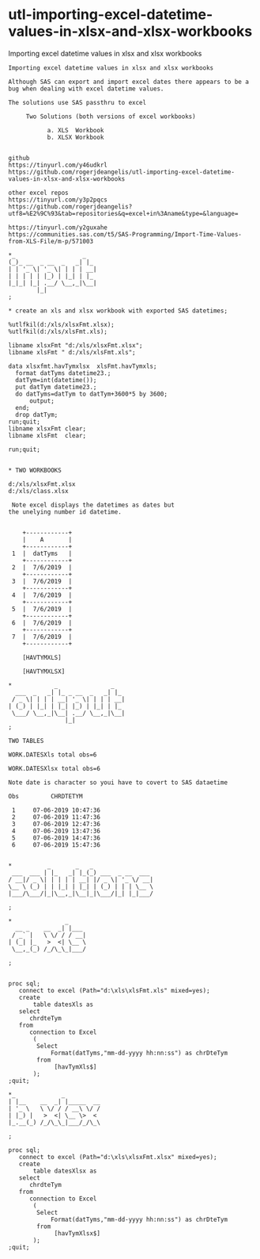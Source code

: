 # utl-importing-excel-datetime-values-in-xlsx-and-xlsx-workbooks
Importing excel datetime values in xlsx and xlsx workbooks

    Importing excel datetime values in xlsx and xlsx workbooks                                                                   
                                                                                                                                 
    Although SAS can export and import excel dates there appears to be a bug when dealing with excel datetime values.            
                                                                                                                                 
    The solutions use SAS passthru to excel                                                                                      
                                                                                                                                 
         Two Solutions (both versions of excel workbooks)                                                                        
                                                                                                                                 
               a. XLS  Workbook                                                                                                  
               b. XLSX Workbook                                                                                                  
                                                                                                                                 
                                                                                                                                 
    github                                                                                                                       
    https://tinyurl.com/y46udkrl                                                                                                 
    https://github.com/rogerjdeangelis/utl-importing-excel-datetime-values-in-xlsx-and-xlsx-workbooks                            
                                                                                                                                 
    other excel repos                                                                                                            
    https://tinyurl.com/y3p2pqcs                                                                                                 
    https://github.com/rogerjdeangelis?utf8=%E2%9C%93&tab=repositories&q=excel+in%3Aname&type=&language=                         
                                                                                                                                 
    https://tinyurl.com/y2guxahe                                                                                                 
    https://communities.sas.com/t5/SAS-Programming/Import-Time-Values-from-XLS-File/m-p/571003                                   
                                                                                                                                 
    *_                   _                                                                                                       
    (_)_ __  _ __  _   _| |_                                                                                                     
    | | '_ \| '_ \| | | | __|                                                                                                    
    | | | | | |_) | |_| | |_                                                                                                     
    |_|_| |_| .__/ \__,_|\__|                                                                                                    
            |_|                                                                                                                  
    ;                                                                                                                            
                                                                                                                                 
    * create an xls and xlsx workbook with exported SAS datetimes;                                                               
                                                                                                                                 
    %utlfkil(d:/xls/xlsxFmt.xlsx);                                                                                               
    %utlfkil(d:/xls/xlsFmt.xls);                                                                                                 
                                                                                                                                 
    libname xlsxFmt "d:/xls/xlsxFmt.xlsx";                                                                                       
    libname xlsFmt " d:/xls/xlsFmt.xls";                                                                                         
                                                                                                                                 
    data xlsxfmt.havTymxlsx  xlsFmt.havTymxls;                                                                                   
      format datTyms datetime23.;                                                                                                
      datTym=int(datetime());                                                                                                    
      put datTym datetime23.;                                                                                                    
      do datTyms=datTym to datTym+3600*5 by 3600;                                                                                
          output;                                                                                                                
      end;                                                                                                                       
      drop datTym;                                                                                                               
    run;quit;                                                                                                                    
    libname xlsxFmt clear;                                                                                                       
    libname xlsFmt  clear;                                                                                                       
                                                                                                                                 
    run;quit;                                                                                                                    
                                                                                                                                 
                                                                                                                                 
    * TWO WORKBOOKS                                                                                                              
                                                                                                                                 
    d:/xls/xlsxFmt.xlsx                                                                                                          
    d:/xls/class.xlsx                                                                                                            
                                                                                                                                 
     Note excel displays the datetimes as dates but                                                                              
    the unelying number id datetime.                                                                                             
                                                                                                                                 
                                                                                                                                 
        +------------+                                                                                                           
        |    A       |                                                                                                           
        +------------+                                                                                                           
     1  |  datTyms   |                                                                                                           
        +------------+                                                                                                           
     2  |  7/6/2019  |                                                                                                           
        +------------+                                                                                                           
     3  |  7/6/2019  |                                                                                                           
        +------------+                                                                                                           
     4  |  7/6/2019  |                                                                                                           
        +------------+                                                                                                           
     5  |  7/6/2019  |                                                                                                           
        +------------+                                                                                                           
     6  |  7/6/2019  |                                                                                                           
        +------------+                                                                                                           
     7  |  7/6/2019  |                                                                                                           
        +------------+                                                                                                           
                                                                                                                                 
        [HAVTYMXLS]                                                                                                              
                                                                                                                                 
        [HAVTYMXLSX]                                                                                                             
                                                                                                                                 
    *            _               _                                                                                               
      ___  _   _| |_ _ __  _   _| |_                                                                                             
     / _ \| | | | __| '_ \| | | | __|                                                                                            
    | (_) | |_| | |_| |_) | |_| | |_                                                                                             
     \___/ \__,_|\__| .__/ \__,_|\__|                                                                                            
                    |_|                                                                                                          
    ;                                                                                                                            
                                                                                                                                 
    TWO TABLES                                                                                                                   
                                                                                                                                 
    WORK.DATESXls total obs=6                                                                                                    
                                                                                                                                 
    WORK.DATESXlsx total obs=6                                                                                                   
                                                                                                                                 
    Note date is character so youi have to covert to SAS dataetime                                                               
                                                                                                                                 
    Obs         CHRDTETYM                                                                                                        
                                                                                                                                 
     1     07-06-2019 10:47:36                                                                                                   
     2     07-06-2019 11:47:36                                                                                                   
     3     07-06-2019 12:47:36                                                                                                   
     4     07-06-2019 13:47:36                                                                                                   
     5     07-06-2019 14:47:36                                                                                                   
     6     07-06-2019 15:47:36                                                                                                   
                                                                                                                                 
                                                                                                                                 
    *          _       _   _                                                                                                     
     ___  ___ | |_   _| |_(_) ___  _ __  ___                                                                                     
    / __|/ _ \| | | | | __| |/ _ \| '_ \/ __|                                                                                    
    \__ \ (_) | | |_| | |_| | (_) | | | \__ \                                                                                    
    |___/\___/|_|\__,_|\__|_|\___/|_| |_|___/                                                                                    
                                                                                                                                 
    ;                                                                                                                            
                                                                                                                                 
    *               _                                                                                                            
      __ _    __  _| |___                                                                                                        
     / _` |   \ \/ / / __|                                                                                                       
    | (_| |_   >  <| \__ \                                                                                                       
     \__,_(_) /_/\_\_|___/                                                                                                       
                                                                                                                                 
    ;                                                                                                                            
                                                                                                                                 
                                                                                                                                 
    proc sql;                                                                                                                    
       connect to excel (Path="d:\xls\xlsFmt.xls" mixed=yes);                                                                    
       create                                                                                                                    
           table datesXls as                                                                                                     
       select                                                                                                                    
          chrdteTym                                                                                                              
       from                                                                                                                      
          connection to Excel                                                                                                    
           (                                                                                                                     
            Select                                                                                                               
                Format(datTyms,"mm-dd-yyyy hh:nn:ss") as chrDteTym                                                               
            from                                                                                                                 
                 [havTymXls$]                                                                                                    
           );                                                                                                                    
    ;quit;                                                                                                                       
                                                                                                                                 
    *_             _                                                                                                             
    | |__    __  _| |_____  __                                                                                                   
    | '_ \   \ \/ / / __\ \/ /                                                                                                   
    | |_) |   >  <| \__ \>  <                                                                                                    
    |_.__(_) /_/\_\_|___/_/\_\                                                                                                   
                                                                                                                                 
    ;                                                                                                                            
                                                                                                                                 
    proc sql;                                                                                                                    
       connect to excel (Path="d:\xls\xlsxFmt.xlsx" mixed=yes);                                                                  
       create                                                                                                                    
           table datesXlsx as                                                                                                    
       select                                                                                                                    
          chrdteTym                                                                                                              
       from                                                                                                                      
          connection to Excel                                                                                                    
           (                                                                                                                     
            Select                                                                                                               
                Format(datTyms,"mm-dd-yyyy hh:nn:ss") as chrDteTym                                                               
            from                                                                                                                 
                 [havTymXlsx$]                                                                                                   
           );                                                                                                                    
    ;quit;                                                                                                                       
                                                                                                                                 
                                                                                                                                 
